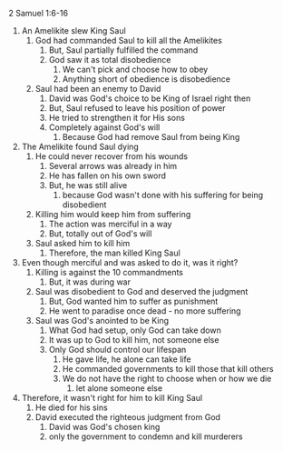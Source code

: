2 Samuel 1:6-16

1. An Amelikite slew King Saul
	1. God had commanded Saul to kill all the Amelikites
		1. But, Saul partially fulfilled the command
		2. God saw it as total disobedience
			1. We can't pick and choose how to obey
			2. Anything short of obedience is disobedience
	2. Saul had been an enemy to David
		1. David was God's choice to be King of Israel right then
		2. But, Saul refused to leave his position of power
		3. He tried to strengthen it for His sons
		4. Completely against God's will
			1. Because God had remove Saul from being King
2. The Amelikite found Saul dying
	1. He could never recover from his wounds
		1. Several arrows was already in him
		2. He has fallen on his own sword
		3. But, he was still alive
			1. because God wasn't done with his suffering for being disobedient
	2. Killing him would keep him from suffering
		1. The action was merciful in a way
		2. But, totally out of God's will
	3. Saul asked him to kill him
		1. Therefore, the man killed King Saul
3. Even though merciful and was asked to do it, was it right?
	1. Killing is against the 10 commandments
		1. But, it was during war
	2. Saul was disobedient to God and deserved the judgment
		1. But, God wanted him to suffer as punishment
		2. He went to paradise once dead - no more suffering
	3. Saul was God's anointed to be King
		1. What God had setup, only God can take down
		2. It was up to God to kill him, not someone else
		3. Only God should control our lifespan
			1. He gave life, he alone can take life
			2. He commanded governments to kill those that kill others
			3. We do not have the right to choose when or how we die
				1. let alone someone else
4. Therefore, it wasn't right for him to kill King Saul
	1. He died for his sins
	2. David executed the righteous judgment from God
		1. David was God's chosen king
		2. only the government to condemn and kill murderers